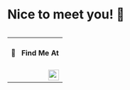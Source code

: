 <h1>Nice to meet you! 👋</h1>

<table align="right" width="130" height="100%">
 <tr><td><h4>🔎 &nbsp; Find Me At</h4></td></tr>
 <tr><td><a href="https://www.linkedin.com/in/santiagocarrascocampa/" target="_blank" rel="noopener noreferrer"><img src="https://img.shields.io/badge/-LinkedIn-0a0a0a?&logo=linkedin&logoColor=0A66C2&link=https://www.linkedin.com/in/santiagocarrascocampa/" align="right" height="24"></a></td></tr>
</table>

<h3 align="left">The "hacker" of the family 👾</h3>

</br>

### About me

I’m a Web Developer, can handle with both Frontend and Backend (but my favorite is **Frontend** 🤤)\
always learning new stuff and trying to applying it in my current workflow.

**Happy to share my knowledge to the community and teammates 🗣**

- 💼 &nbsp;Currently working at [Lunna-Tech](https://github.com/luuna-tech) as **Frontend Developer**
- 🖌 &nbsp;Able to do UI/UX stuff
- 📚 &nbsp;Currently learning: &nbsp;![GraphQL](https://img.shields.io/badge/-GraphQL-0a0a0a?&logo=graphql)&nbsp;![Apollo](https://img.shields.io/badge/-Apollo_GraphQL-0a0a0a?&logo=apollographql)&nbsp;![Docker](https://img.shields.io/badge/-Docker-0a0a0a?&logo=docker)&nbsp;![AWS](https://img.shields.io/badge/-AWS-0a0a0a?&logo=AmazonAWS)&nbsp;![NestJS](https://img.shields.io/badge/-NestJS-0a0a0a?&logo=NestJS)&nbsp;

<details>
<summary>Some other facts to know</summary>
 
- 🥎 &nbsp;Love to see sports
- 🃏 &nbsp;In my free time I play Poker
</details>

</br>

### 🕓&nbsp;This week I spent my time on:
<!--START_SECTION:waka-->
```text
TypeScript   5 hrs 46 mins   ███████████████▓░░░░░░░░░   63.03 % 
JSON         1 hr 52 mins    █████░░░░░░░░░░░░░░░░░░░░   20.51 % 
JavaScript   36 mins         █▓░░░░░░░░░░░░░░░░░░░░░░░   06.73 % 
Other        35 mins         █▓░░░░░░░░░░░░░░░░░░░░░░░   06.38 % 
Markdown     17 mins         ▓░░░░░░░░░░░░░░░░░░░░░░░░   03.23 % 
```
<!--END_SECTION:waka-->

</br>

### Languages

![Typescript](https://img.shields.io/badge/-Typescript-0a0a0a?&logo=typescript)
![Javascript](https://img.shields.io/badge/-Javascript-0a0a0a?&logo=javascript)
![Swift](https://img.shields.io/badge/-Swift-0a0a0a?&logo=swift)

### Technologies & Tools

![Node.js](https://img.shields.io/badge/-Node-0a0a0a?&logo=node.js)
![Express](https://img.shields.io/badge/-Express-0a0a0a?&logo=express)
![React](https://img.shields.io/badge/-React-0a0a0a?&logo=react)
![Next.js](https://img.shields.io/badge/-Next.js-0a0a0a?&logo=next.js)
![React Native](https://img.shields.io/badge/-React_Native-0a0a0a?&logo=react)
![Jira](https://img.shields.io/badge/-Jira-0a0a0a?&logo=jira)
![Figma](https://img.shields.io/badge/-Figma-0a0a0a?&logo=figma)
![Eslint](https://img.shields.io/badge/-Eslint-0a0a0a?&logo=eslint&logoColor=482FBD)
![Prettier](https://img.shields.io/badge/-Prettier-0a0a0a?&logo=prettier)
![Tailwind CSS](https://img.shields.io/badge/-Tailwind_CSS-0a0a0a?&logo=TailwindCSS)
![AWS Amplify](https://img.shields.io/badge/-AWS_Amplify-0a0a0a?&logo=AWSAmplify)
![Firebase](https://img.shields.io/badge/-Firebase-0a0a0a?&logo=Firebase)

### Databases

![MongoDB](https://img.shields.io/badge/-MongoDB-0a0a0a?&logo=mongodb)
![PostgreSQL](https://img.shields.io/badge/-PostgreSQL-0a0a0a?&logo=postgresql)

---

<p align="right"><img src="https://komarev.com/ghpvc/?username=santychuy&label=Profile%20views&color=0e75b6&style=flat" alt="santychuy" /></p>
